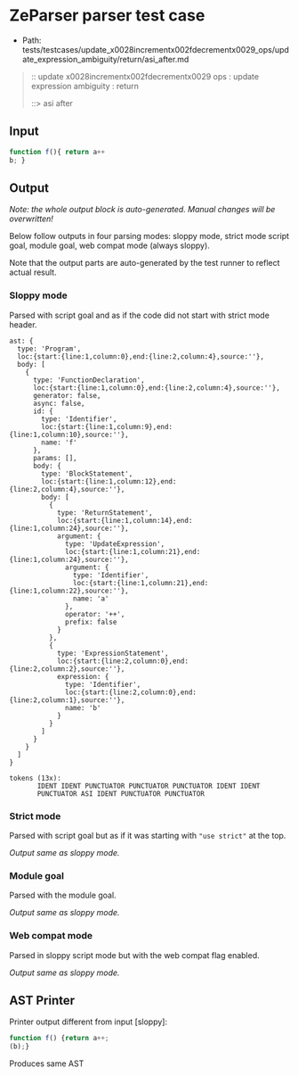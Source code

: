 # ZeParser parser test case

- Path: tests/testcases/update_x0028incrementx002fdecrementx0029_ops/update_expression_ambiguity/return/asi_after.md

> :: update x0028incrementx002fdecrementx0029 ops : update expression ambiguity : return
>
> ::> asi after

## Input

`````js
function f(){ return a++
b; }
`````

## Output

_Note: the whole output block is auto-generated. Manual changes will be overwritten!_

Below follow outputs in four parsing modes: sloppy mode, strict mode script goal, module goal, web compat mode (always sloppy).

Note that the output parts are auto-generated by the test runner to reflect actual result.

### Sloppy mode

Parsed with script goal and as if the code did not start with strict mode header.

`````
ast: {
  type: 'Program',
  loc:{start:{line:1,column:0},end:{line:2,column:4},source:''},
  body: [
    {
      type: 'FunctionDeclaration',
      loc:{start:{line:1,column:0},end:{line:2,column:4},source:''},
      generator: false,
      async: false,
      id: {
        type: 'Identifier',
        loc:{start:{line:1,column:9},end:{line:1,column:10},source:''},
        name: 'f'
      },
      params: [],
      body: {
        type: 'BlockStatement',
        loc:{start:{line:1,column:12},end:{line:2,column:4},source:''},
        body: [
          {
            type: 'ReturnStatement',
            loc:{start:{line:1,column:14},end:{line:1,column:24},source:''},
            argument: {
              type: 'UpdateExpression',
              loc:{start:{line:1,column:21},end:{line:1,column:24},source:''},
              argument: {
                type: 'Identifier',
                loc:{start:{line:1,column:21},end:{line:1,column:22},source:''},
                name: 'a'
              },
              operator: '++',
              prefix: false
            }
          },
          {
            type: 'ExpressionStatement',
            loc:{start:{line:2,column:0},end:{line:2,column:2},source:''},
            expression: {
              type: 'Identifier',
              loc:{start:{line:2,column:0},end:{line:2,column:1},source:''},
              name: 'b'
            }
          }
        ]
      }
    }
  ]
}

tokens (13x):
       IDENT IDENT PUNCTUATOR PUNCTUATOR PUNCTUATOR IDENT IDENT
       PUNCTUATOR ASI IDENT PUNCTUATOR PUNCTUATOR
`````

### Strict mode

Parsed with script goal but as if it was starting with `"use strict"` at the top.

_Output same as sloppy mode._

### Module goal

Parsed with the module goal.

_Output same as sloppy mode._

### Web compat mode

Parsed in sloppy script mode but with the web compat flag enabled.

_Output same as sloppy mode._

## AST Printer

Printer output different from input [sloppy]:

````js
function f() {return a++;
(b);}
````

Produces same AST
